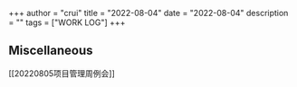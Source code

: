 +++
author = "crui"
title = "2022-08-04"
date = "2022-08-04"
description = ""
tags = ["WORK LOG"]
+++

## Miscellaneous

[[20220805项目管理周例会]]